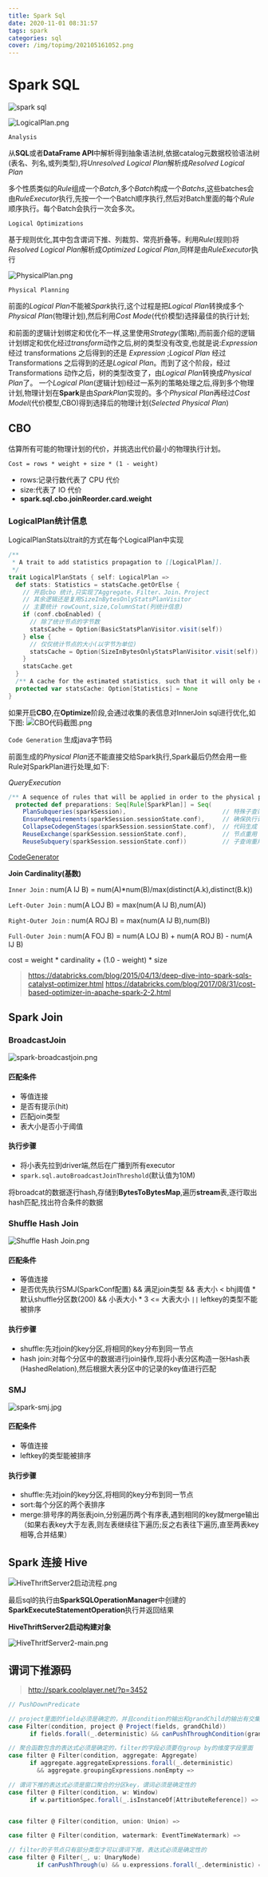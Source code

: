 ```yaml
---
title: Spark Sql
date: 2020-11-01 08:31:57
tags: spark
categories: sql
cover: /img/topimg/202105161052.png
---
```



# Spark SQL

![spark sql](https://databricks.com/wp-content/uploads/2015/04/Screen-Shot-2015-04-12-at-8.41.26-AM.png)

![LogicalPlan.png](http://ww1.sinaimg.cn/large/b3b57085gy1gk4adpqbbjj20ry0hggmu.jpg)

`Analysis`

从**SQL**或者**DataFrame API**中解析得到抽象语法树,依据catalog元数据校验语法树(表名、列名,或列类型),将*Unresolved Logical Plan*解析成*Resolved Logical Plan*

多个性质类似的*Rule*组成一个*Batch*,多个*Batch*构成一个*Batchs*,这些batches会由*RuleExecutor*执行,先按一个一个Batch顺序执行,然后对Batch里面的每个*Rule*顺序执行。每个Batch会执行一次会多次。

`Logical Optimizations`

基于规则优化,其中包含谓词下推、列裁剪、常亮折叠等。利用*Rule*(规则)将*Resolved Logical Plan*解析成*Optimized Logical Plan*,同样是由*RuleExecutor*执行

![PhysicalPlan.png](http://ww1.sinaimg.cn/large/b3b57085gy1gk4aesi38sj20r60abt9c.jpg)

`Physical Planning`

前面的*Logical Plan*不能被*Spark*执行,这个过程是把*Logical Plan*转换成多个*Physical Plan*(物理计划),然后利用*Cost Mode*(代价模型)选择最佳的执行计划;

和前面的逻辑计划绑定和优化不一样,这里使用*Strategy*(策略),而前面介绍的逻辑计划绑定和优化经过*transform*动作之后,树的类型没有改变,也就是说:*Expression* 经过 transformations 之后得到的还是 *Expression* ;*Logical Plan* 经过 Transformations 之后得到的还是*Logical Plan*。而到了这个阶段，经过 Transformations 动作之后，树的类型改变了，由*Logical Plan*转换成*Physical Plan*了。
一个*Logical Plan*(逻辑计划)经过一系列的策略处理之后,得到多个物理计划,物理计划在**Spark**是由*SparkPlan*实现的。多个*Physical Plan*再经过*Cost Model*(代价模型,CBO)得到选择后的物理计划(*Selected Physical Plan*)

## CBO
估算所有可能的物理计划的代价，并挑选出代价最小的物理执行计划。

`Cost = rows * weight + size * (1 - weight)`

* rows:记录行数代表了 CPU 代价
* size:代表了 IO 代价
* **spark.sql.cbo.joinReorder.card.weight**

### LogicalPlan统计信息

LogicalPlanStats以trait的方式在每个LogicalPlan中实现
```scala 
/**
 * A trait to add statistics propagation to [[LogicalPlan]].
 */
trait LogicalPlanStats { self: LogicalPlan =>
  def stats: Statistics = statsCache.getOrElse {
    // 开启cbo 统计,只实现了Aggregate、Filter、Join、Project
    // 其余逻辑还是复用SizeInBytesOnlyStatsPlanVisitor
    // 主要统计 rowCount,size,ColumnStat(列统计信息)
    if (conf.cboEnabled) {
      // 除了统计节点的字节数
      statsCache = Option(BasicStatsPlanVisitor.visit(self))
    } else {
      // 仅仅统计节点的大小(以字节为单位)
      statsCache = Option(SizeInBytesOnlyStatsPlanVisitor.visit(self))
    }
    statsCache.get
  }
  /** A cache for the estimated statistics, such that it will only be computed once. */
  protected var statsCache: Option[Statistics] = None
}
```
如果开启**CBO**,在**Optimize**阶段,会通过收集的表信息对InnerJoin sql进行优化,如下图:
![CBO代码截图.png](http://ww1.sinaimg.cn/large/b3b57085gy1gkdhhs318gj20yp0mg0z0.jpg)

`Code Generation`
生成java字节码

前面生成的*Physical Plan*还不能直接交给Spark执行,Spark最后仍然会用一些Rule对SparkPlan进行处理,如下:

*QueryExecution*
```scala
/** A sequence of rules that will be applied in order to the physical plan before execution. */
  protected def preparations: Seq[Rule[SparkPlan]] = Seq(
    PlanSubqueries(sparkSession),                           // 特殊子查询物理计划处理
    EnsureRequirements(sparkSession.sessionState.conf),     // 确保执行计划分区与排序的正确性
    CollapseCodegenStages(sparkSession.sessionState.conf),  // 代码生成
    ReuseExchange(sparkSession.sessionState.conf),          // 节点重用
    ReuseSubquery(sparkSession.sessionState.conf))          // 子查询重用
```

[CodeGenerator](https://github.com/apache/spark/blob/fedbfc7074dd6d38dc5301d66d1ca097bc2a21e0/sql/catalyst/src/main/scala/org/apache/spark/sql/catalyst/expressions/codegen/CodeGenerator.scala)


**Join Cardinality(基数)**

`Inner Join` : num(A IJ B) = num(A)*num(B)/max(distinct(A.k),distinct(B.k))

`Left-Outer Join` : num(A LOJ B) = max(num(A IJ B),num(A))

`Right-Outer Join` : num(A ROJ B) = max(num(A IJ B),num(B))

`Full-Outer Join` : num(A FOJ B) = num(A LOJ B) + num(A ROJ B) - num(A IJ B)

cost = weight * cardinality + (1.0 - weight) * size

> https://databricks.com/blog/2015/04/13/deep-dive-into-spark-sqls-catalyst-optimizer.html
> https://databricks.com/blog/2017/08/31/cost-based-optimizer-in-apache-spark-2-2.html


## Spark Join
### BroadcastJoin
![spark-broadcastjoin.png](http://ww1.sinaimg.cn/large/b3b57085gy1gk3ljsv6hbj20n30coaaz.jpg)
#### 匹配条件
* 等值连接
* 是否有提示(hit)
* 匹配join类型
* 表大小是否小于阈值

#### 执行步骤
* 将小表先拉到driver端,然后在广播到所有executor
* `spark.sql.autoBroadcastJoinThreshold`(默认值为10M)

将broadcat的数据逐行hash,存储到**BytesToBytesMap**,遍历**stream**表,逐行取出hash匹配,找出符合条件的数据

### Shuffle Hash Join
![Shuffle Hash Join.png](http://ww1.sinaimg.cn/large/b3b57085gy1gk3lo45m3sj20oc085aay.jpg)
#### 匹配条件
* 等值连接
* 是否优先执行SMJ(SparkConf配置) && 满足join类型 && 表大小 < bhj阈值 * 默认shuffle分区数(200) && 小表大小 * 3 <= 大表大小 `||` leftkey的类型不能被排序

#### 执行步骤
* shuffle:先对join的key分区,将相同的key分布到同一节点
* hash join:对每个分区中的数据进行join操作,现将小表分区构造一张Hash表(HashedRelation),然后根据大表分区中的记录的key值进行匹配

### SMJ
![spark-smj.jpg](http://ww1.sinaimg.cn/large/b3b57085gy1gk36a7fl00j20nv0cb0tl.jpg)
#### 匹配条件
* 等值连接
* leftkey的类型能被排序

#### 执行步骤
* shuffle:先对join的key分区,将相同的key分布到同一节点
* sort:每个分区的两个表排序
* merge:排号序的两张表join,分别遍历两个有序表,遇到相同的key就merge输出（如果右表key大于左表,则左表继续往下遍历;反之右表往下遍历,直至两表key相等,合并结果）

## Spark 连接 Hive

![HiveThriftServer2启动流程.png](http://ww1.sinaimg.cn/large/b3b57085gy1gkf7r39yi3j21gs0u2won.jpg)

最后sql的执行由**SparkSQLOperationManager**中创建的**SparkExecuteStatementOperation**执行并返回结果

**HiveThriftServer2启动构建对象**

![HiveThritfServer2-main.png](http://ww1.sinaimg.cn/large/b3b57085gy1gkf7ks8yk3j21wi16i4qp.jpg)


## 谓词下推源码
> http://spark.coolplayer.net/?p=3452
```scala
// PushDownPredicate

// project里面的field必须是确定的，并且condition的输出和grandChild的输出有交集
case Filter(condition, project @ Project(fields, grandChild))
      if fields.forall(_.deterministic) && canPushThroughCondition(grandChild, condition) =>

// 聚合函数包含的表达式必须是确定的，filter的字段必须要在group by的维度字段里面
case filter @ Filter(condition, aggregate: Aggregate)
      if aggregate.aggregateExpressions.forall(_.deterministic)
        && aggregate.groupingExpressions.nonEmpty =>

// 谓词下推的表达式必须是窗口聚合的分区key，谓词必须是确定性的
case filter @ Filter(condition, w: Window)
      if w.partitionSpec.forall(_.isInstanceOf[AttributeReference]) =>


case filter @ Filter(condition, union: Union) =>

case filter @ Filter(condition, watermark: EventTimeWatermark) =>

// filter的子节点只有部分类型才可以谓词下推，表达式必须是确定性的
case filter @ Filter(_, u: UnaryNode)
        if canPushThrough(u) && u.expressions.forall(_.deterministic) =>
```